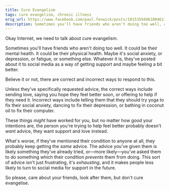 ```yaml
---
title: Cure Evangelism
tags: cure evangelism, chronic illness
orig_url: https://www.facebook.com/paul.fenwick/posts/10153594961004611
description: Sometimes you'll have friends who aren't doing too well, and they post to social media. Believe it or not, there are correct and incorrect ways to respond.
---
```


Okay Internet, we need to talk about cure evangelism.

Sometimes you'll have friends who aren't doing too well. It could be their mental health. It could be their physical health. Maybe it's social anxiety, or depression, or fatigue, or something else. Whatever it is, they've posted about it to social media as a way of getting support and maybe feeling a bit better.

Believe it or not, there are correct and incorrect ways to respond to this.

<!--more-->

Unless they've specifically requested advice, the correct ways include sending love, saying you hope they feel better soon, or offering to help if they need it. Incorrect ways include telling them that they should try yoga to fix their social anxiety, dancing to fix their depression, or bathing in coconut oil to fix their computer.

These things *might* have worked for you, but no matter how good your intentions are, the person you're trying to help feel better probably doesn't *want* advice, they want support and love instead.

What's worse, if they've mentioned their condition to anyone at all, they probably keep getting the *same* advice. The advice you've given them is likely something they've already tried, or—more likely—you've asked them to do something which their condition *prevents* them from doing. This sort of advice isn't just frustrating, it's *exhausting*, and it makes people less likely to turn to social media for support in the future.

So please, care about your friends, look after them, but don't cure evangelise.
